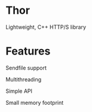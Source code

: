 # Thor
Lightweight, C++ HTTP/S library

# Features

Sendfile support

Multithreading

Simple API

Small memory footprint
